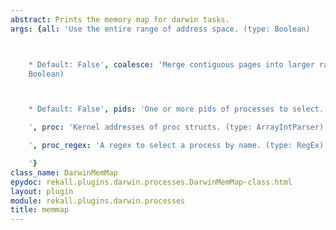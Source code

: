 ```yaml
---
abstract: Prints the memory map for darwin tasks.
args: {all: 'Use the entire range of address space. (type: Boolean)



    * Default: False', coalesce: 'Merge contiguous pages into larger ranges. (type:
    Boolean)



    * Default: False', pids: 'One or more pids of processes to select. (type: ArrayIntParser)

    ', proc: 'Kernel addresses of proc structs. (type: ArrayIntParser)

    ', proc_regex: 'A regex to select a process by name. (type: RegEx)

    '}
class_name: DarwinMemMap
epydoc: rekall.plugins.darwin.processes.DarwinMemMap-class.html
layout: plugin
module: rekall.plugins.darwin.processes
title: memmap
---
```


